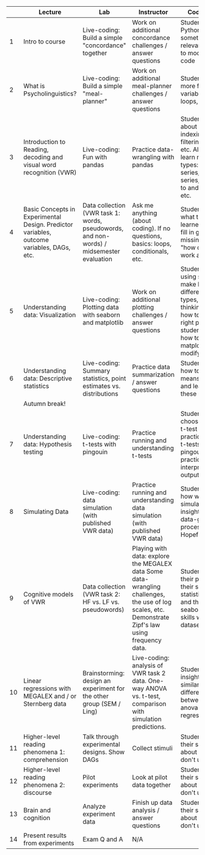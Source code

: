 

|    | Lecture                                                                                    | Lab                                                                                      | Instructor                                                                                                                                            | Coding Goals                                                                                                                                                                                  |
|----|--------------------------------------------------------------------------------------------|------------------------------------------------------------------------------------------|-------------------------------------------------------------------------------------------------------------------------------------------------------|-----------------------------------------------------------------------------------------------------------------------------------------------------------------------------------------------|
| 1  | Intro to course                                                                            | Live-coding: Build a simple "concordance" together                                       | Work on additional concordance challenges / answer questions                                                                                          | Students apply Python to something semi-relevant and learn to modify existing code                                                                                                            |
| 2  | What is Psycholinguistics?                                                                 | Live-coding: Build a simple "meal-planner"                                               | Work on additional meal-planner challenges / answer questions                                                                                         | Students become more familiar with variable types, loops, etc.                                                                                                                                |
| 3  | Introduction to Reading, decoding and visual word recognition (VWR)                        | Live-coding: Fun with pandas                                                             | Practice data-wrangling with pandas                                                                                                                   | Students learn about dataframes: indexing, sorting, filtering, mutating, etc. Also: students learn new data types: pandas series, numpy series, converting to and from lists, etc.            |
| 4  | Basic Concepts in Experimental Design. Predictor variables, outcome variables, DAGs,  etc. | Data collection (VWR task 1: words, pseudowords, and non-words) / midsemester evaluation | Ask me anything (about coding). If no questions, basics: loops, conditionals, etc.                                                                    | Student shore up what they have learned so far, and fill in gaps they are missing. E.g., "how do loops work again..?"                                                                         |
| 5  | Understanding data: Visualization                                                          | Live-coding: Plotting data with seaborn and matplotlib                                   | Work on additional plotting challenges / answer questions                                                                                             | Students practice using seaborn to make lots of different plot types, and begin thinking about how to choose the right plot. Some students learn how to use matplotlib to modify their plots. |
| 6  | Understanding data: Descriptive statistics                                                 | Live-coding: Summary statistics, point estimates vs. distributions                       | Practice data summarization / answer questions                                                                                                        | Students learn how to calculate means, SD's, etc., and learn what these mean.                                                                                                                 |
|    | Autumn break!                                                                              |                                                                                          |                                                                                                                                                       |                                                                                                                                                                                               |
| 7  | Understanding data: Hypothesis testing                                                     | Live-coding: t-tests with pingouin                                                       | Practice running and understanding t-tests                                                                                                            | Students learn to choose the right t-test for the data, practice running t-tests with pingouin, and practice interpreting the output.                                                         |
| 8  | Simulating Data                                                                            | Live-coding: data simulation (with published VWR data)                                   | Practice running and understanding data simulation (with published VWR data)                                                                          | Students learn how we can use simulation to gain insight about data-generating processes. Hopefully!                                                                                          |
| 9  | Cognitive models of VWR                                                                    | Data collection (VWR task 2: HF vs. LF vs. pseudowords)                                  | Playing with data: explore the MEGALEX data  Some data-wrangling challenges, the use of log scales, etc. Demonstrate Zipf's law using frequency data. | Students practice their pandas skills, their summary statistics skills, and their seaborn/matplotlib skills with a new dataset.                                                               |
| 10 | Linear regressions with MEGALEX and / or Sternberg data                                    | Brainstorming: design an experiment for the other group (SEM / Ling)                     | Live-coding: analysis of VWR task 2 data. One-way ANOVA vs. t-test, comparison with simulation predictions.                                           | Students gain insight into similarities and differences between t-tests, anova's, and linear regressions.                                                                                     |
| 11 | Higher-level reading phenomena 1:  comprehension                                           | Talk through experimental designs. Show DAGs                                             | Collect stimuli                                                                                                                                       | Students practice their skills and ask about things they don't undertand.                                                                                                                     |
| 12 | Higher-level reading phenomena 2: discourse                                                | Pilot experiments                                                                        | Look at pilot data together                                                                                                                           | Students practice their skills and ask about things they don't undertand.                                                                                                                     |
| 13 | Brain and cognition                                                                        | Analyze experiment data                                                                  | Finish up data analysis / answer questions                                                                                                            | Students practice their skills and ask about things they don't undertand.                                                                                                                     |
| 14 | Present results from experiments                                                           | Exam Q and A                                                                             | N/A                                                                                                                                                   |                                                                                                                                                                                               |